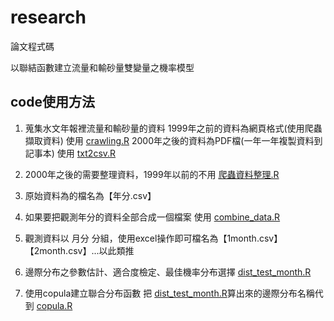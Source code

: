 # research
論文程式碼

以聯結函數建立流量和輸砂量雙變量之機率模型

## code使用方法
1. 蒐集水文年報裡流量和輸砂量的資料
   1999年之前的資料為網頁格式(使用爬蟲擷取資料)
   使用 [crawling.R](https://github.com/nhpss921111/research/blob/master/crawling.R)
   2000年之後的資料為PDF檔(一年一年複製資料到記事本)
   使用 [txt2csv.R](https://github.com/nhpss921111/research/blob/master/txt2csv.R)
   
2. 2000年之後的需要整理資料，1999年以前的不用 
   [爬蟲資料整理.R](https://github.com/nhpss921111/research/blob/master/%E7%88%AC%E8%9F%B2%E8%B3%87%E6%96%99%E6%95%B4%E7%90%86.R)

3. 原始資料為的檔名為【年分.csv】

4. 如果要把觀測年分的資料全部合成一個檔案
   使用 [combine_data.R](https://github.com/nhpss921111/research/blob/master/combine_data.R)
   
5. 觀測資料以 月分 分組，使用excel操作即可檔名為【1month.csv】【2month.csv】...以此類推
   
5. 邊際分布之參數估計、適合度檢定、最佳機率分布選擇 
   [dist_test_month.R](https://github.com/nhpss921111/research/blob/master/dist_test_month.R)
   
6. 使用copula建立聯合分布函數
   把 [dist_test_month.R](https://github.com/nhpss921111/research/blob/master/dist_test_month.R)算出來的邊際分布名稱代到 [copula.R](https://github.com/nhpss921111/research/blob/master/copula.R)


